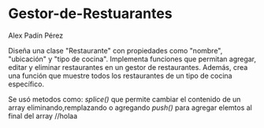 # Gestor-de-Restuarantes

Alex Padín Pérez

Diseña una clase "Restaurante" con propiedades como "nombre", "ubicación" y "tipo de cocina".
Implementa funciones que permitan agregar, editar y eliminar restaurantes en un gestor de restaurantes.
Además, crea una función que muestre todos los restaurantes de un tipo de cocina específico.

Se usó metodos como:
_splice()_ que permite cambiar el contenido de un array eliminando,remplazando o agregando
_push()_ para agregar elemtos al final del array
//holaa
